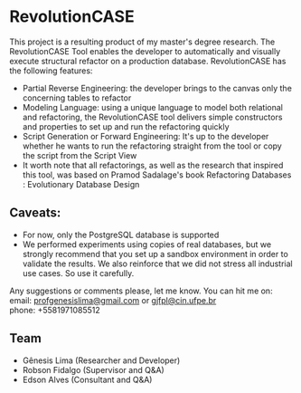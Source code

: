 # RevolutionCASE
This project is a resulting product of my master's degree research.
 The RevolutionCASE Tool enables the developer to automatically and visually execute structural refactor on a production database. 
 RevolutionCASE has the following features: 
 - Partial Reverse Engineering: the developer brings to the canvas only the concerning tables to refactor 
 - Modeling Language: using a unique language to model both relational and refactoring, the RevolutionCASE tool delivers simple constructors and properties to set up and run the refactoring quickly 
- Script Generation or Forward Engineering: It's up to the developer whether he wants to run the refactoring straight from the tool or copy the script from the Script View
- It worth note that all refactorings, as well as the research that inspired this tool, was based on Pramod Sadalage's book Refactoring Databases : Evolutionary Database Design

## Caveats:
- For now, only the PostgreSQL database is supported
- We performed experiments using copies of real databases, but we strongly recommend that you set up a sandbox environment in order to validate the results. We also reinforce
that we did not stress all industrial use cases. So use it carefully.

Any suggestions or comments please, let me know. You can hit me on:  
email: profgenesislima@gmail.com or gjfpl@cin.ufpe.br  
phone: +5581971085512

## Team
- Gênesis Lima (Researcher and Developer)
- Robson Fidalgo (Supervisor and Q&A)
- Edson Alves (Consultant and Q&A)
